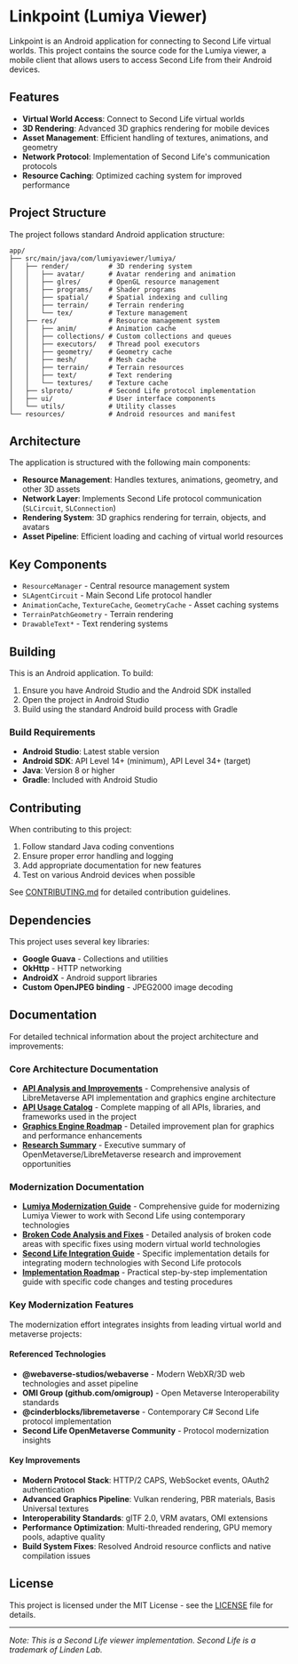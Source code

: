 # Linkpoint (Lumiya Viewer)

Linkpoint is an Android application for connecting to Second Life virtual worlds. This project contains the source code for the Lumiya viewer, a mobile client that allows users to access Second Life from their Android devices.

## Features

- **Virtual World Access**: Connect to Second Life virtual worlds
- **3D Rendering**: Advanced 3D graphics rendering for mobile devices
- **Asset Management**: Efficient handling of textures, animations, and geometry
- **Network Protocol**: Implementation of Second Life's communication protocols
- **Resource Caching**: Optimized caching system for improved performance

## Project Structure

The project follows standard Android application structure:

```
app/
├── src/main/java/com/lumiyaviewer/lumiya/
│   ├── render/          # 3D rendering system
│   │   ├── avatar/      # Avatar rendering and animation
│   │   ├── glres/       # OpenGL resource management
│   │   ├── programs/    # Shader programs
│   │   ├── spatial/     # Spatial indexing and culling
│   │   ├── terrain/     # Terrain rendering
│   │   └── tex/         # Texture management
│   ├── res/             # Resource management system
│   │   ├── anim/        # Animation cache
│   │   ├── collections/ # Custom collections and queues
│   │   ├── executors/   # Thread pool executors
│   │   ├── geometry/    # Geometry cache
│   │   ├── mesh/        # Mesh cache
│   │   ├── terrain/     # Terrain resources
│   │   ├── text/        # Text rendering
│   │   └── textures/    # Texture cache
│   ├── slproto/         # Second Life protocol implementation
│   ├── ui/              # User interface components
│   └── utils/           # Utility classes
└── resources/           # Android resources and manifest
```

## Architecture

The application is structured with the following main components:

- **Resource Management**: Handles textures, animations, geometry, and other 3D assets
- **Network Layer**: Implements Second Life protocol communication (`SLCircuit`, `SLConnection`)
- **Rendering System**: 3D graphics rendering for terrain, objects, and avatars
- **Asset Pipeline**: Efficient loading and caching of virtual world resources

## Key Components

- `ResourceManager` - Central resource management system
- `SLAgentCircuit` - Main Second Life protocol handler  
- `AnimationCache`, `TextureCache`, `GeometryCache` - Asset caching systems
- `TerrainPatchGeometry` - Terrain rendering
- `DrawableText*` - Text rendering systems

## Building

This is an Android application. To build:

1. Ensure you have Android Studio and the Android SDK installed
2. Open the project in Android Studio
3. Build using the standard Android build process with Gradle

### Build Requirements

- **Android Studio**: Latest stable version
- **Android SDK**: API Level 14+ (minimum), API Level 34+ (target)
- **Java**: Version 8 or higher
- **Gradle**: Included with Android Studio

## Contributing

When contributing to this project:

1. Follow standard Java coding conventions
2. Ensure proper error handling and logging
3. Add appropriate documentation for new features
4. Test on various Android devices when possible

See [CONTRIBUTING.md](CONTRIBUTING.md) for detailed contribution guidelines.

## Dependencies

This project uses several key libraries:

- **Google Guava** - Collections and utilities
- **OkHttp** - HTTP networking
- **AndroidX** - Android support libraries
- **Custom OpenJPEG binding** - JPEG2000 image decoding

## Documentation

For detailed technical information about the project architecture and improvements:

### Core Architecture Documentation
- **[API Analysis and Improvements](docs/API_Analysis_and_Improvements.md)** - Comprehensive analysis of LibreMetaverse API implementation and graphics engine architecture
- **[API Usage Catalog](docs/API_Usage_Catalog.md)** - Complete mapping of all APIs, libraries, and frameworks used in the project  
- **[Graphics Engine Roadmap](docs/Graphics_Engine_Roadmap.md)** - Detailed improvement plan for graphics and performance enhancements
- **[Research Summary](docs/Research_Summary.md)** - Executive summary of OpenMetaverse/LibreMetaverse research and improvement opportunities

### Modernization Documentation
- **[Lumiya Modernization Guide](docs/Lumiya_Modernization_Guide.md)** - Comprehensive guide for modernizing Lumiya Viewer to work with Second Life using contemporary technologies
- **[Broken Code Analysis and Fixes](docs/Broken_Code_Analysis_and_Fixes.md)** - Detailed analysis of broken code areas with specific fixes using modern virtual world technologies
- **[Second Life Integration Guide](docs/Second_Life_Integration_Guide.md)** - Specific implementation details for integrating modern technologies with Second Life protocols
- **[Implementation Roadmap](docs/Implementation_Roadmap.md)** - Practical step-by-step implementation guide with specific code changes and testing procedures

### Key Modernization Features

The modernization effort integrates insights from leading virtual world and metaverse projects:

#### Referenced Technologies
- **@webaverse-studios/webaverse** - Modern WebXR/3D web technologies and asset pipeline
- **OMI Group (github.com/omigroup)** - Open Metaverse Interoperability standards
- **@cinderblocks/libremetaverse** - Contemporary C# Second Life protocol implementation  
- **Second Life OpenMetaverse Community** - Protocol modernization insights

#### Key Improvements
- **Modern Protocol Stack**: HTTP/2 CAPS, WebSocket events, OAuth2 authentication
- **Advanced Graphics Pipeline**: Vulkan rendering, PBR materials, Basis Universal textures
- **Interoperability Standards**: glTF 2.0, VRM avatars, OMI extensions
- **Performance Optimization**: Multi-threaded rendering, GPU memory pools, adaptive quality
- **Build System Fixes**: Resolved Android resource conflicts and native compilation issues

## License

This project is licensed under the MIT License - see the [LICENSE](LICENSE) file for details.

---

*Note: This is a Second Life viewer implementation. Second Life is a trademark of Linden Lab.*